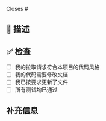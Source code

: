 <!-- 
感谢你的拉取请求 🤗

请确保拉取请求被限定在一个类中（文档或功能之类的），而且让它尽可能地小。你可以开多个 pr(Pull Request, 拉取请求) 而不是单开一个很大的。
-->

<!-- 如果这个拉取请求关闭了议题，请在下面提及 -->
Closes # <!-- 对应议题的序号 -->

## 📑 描述
<!-- 为 pr 添加一个简短的描述-->

## ✅ 检查
<!-- 确保你的 pr 通过了 CI(Continuous Integration, 持续集成) 检查,并且根据需要选择以下选项 - -->
- [ ] 我的拉取请求符合本项目的代码风格
- [ ] 我的代码需要修改文档
- [ ] 我已按要求更新了文件
- [ ] 所有测试均已通过

## 补充信息
<!-- 任何补充信息，像破坏性更新（Breaking Change）、依赖添加（Dependency Added）、截图（Screenshot）和新旧行为的对比等等 -->